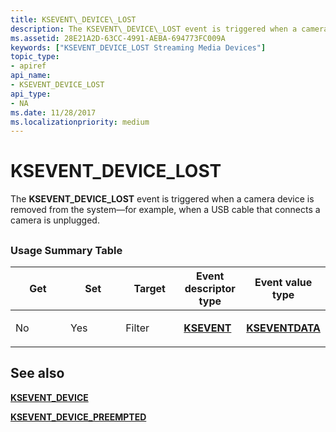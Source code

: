 ```yaml
---
title: KSEVENT\_DEVICE\_LOST
description: The KSEVENT\_DEVICE\_LOST event is triggered when a camera device is removed from the system \ 8212;for example, when a USB cable that connects a camera is unplugged.
ms.assetid: 28E21A2D-63CC-4991-AEBA-694773FC009A
keywords: ["KSEVENT_DEVICE_LOST Streaming Media Devices"]
topic_type:
- apiref
api_name:
- KSEVENT_DEVICE_LOST
api_type:
- NA
ms.date: 11/28/2017
ms.localizationpriority: medium
---
```


# KSEVENT\_DEVICE\_LOST


The **KSEVENT\_DEVICE\_LOST** event is triggered when a camera device is removed from the system—for example, when a USB cable that connects a camera is unplugged.

## <span id="ddk_ksevent_vidcap_auto_update_ks"></span><span id="DDK_KSEVENT_VIDCAP_AUTO_UPDATE_KS"></span>


### <span id="usage_summary_table"></span><span id="USAGE_SUMMARY_TABLE"></span>Usage Summary Table

<table>
<colgroup>
<col width="20%" />
<col width="20%" />
<col width="20%" />
<col width="20%" />
<col width="20%" />
</colgroup>
<thead>
<tr class="header">
<th>Get</th>
<th>Set</th>
<th>Target</th>
<th>Event descriptor type</th>
<th>Event value type</th>
</tr>
</thead>
<tbody>
<tr class="odd">
<td><p>No</p></td>
<td><p>Yes</p></td>
<td><p>Filter</p></td>
<td><p><a href="https://docs.microsoft.com/previous-versions/ff561744(v=vs.85)" data-raw-source="[&lt;strong&gt;KSEVENT&lt;/strong&gt;](https://docs.microsoft.com/previous-versions/ff561744(v=vs.85))"><strong>KSEVENT</strong></a></p></td>
<td><p><a href="https://docs.microsoft.com/windows-hardware/drivers/ddi/ks/ns-ks-kseventdata" data-raw-source="[&lt;strong&gt;KSEVENTDATA&lt;/strong&gt;](https://docs.microsoft.com/windows-hardware/drivers/ddi/ks/ns-ks-kseventdata)"><strong>KSEVENTDATA</strong></a></p></td>
</tr>
</tbody>
</table>

 

## See also


[**KSEVENT\_DEVICE**](https://docs.microsoft.com/windows-hardware/drivers/ddi/ks/ne-ks-ksevent_device)

[**KSEVENT\_DEVICE\_PREEMPTED**](ksevent-device-preempted.md)

 

 






